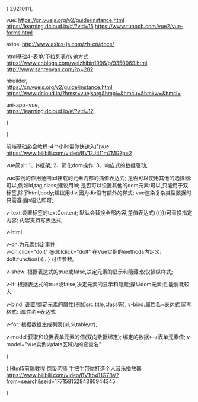 
{
20210111,

vue:
https://cn.vuejs.org/v2/guide/instance.html
https://learning.dcloud.io/#/?vid=15
https://www.runoob.com/vue2/vue-forms.html


axios:
http://www.axios-js.com/zh-cn/docs/


html基础4-表单/下拉列表/传输方式   
https://www.cnblogs.com/weizhibin1996/p/9350069.html  
http://www.sanrenyan.com/?p=282  


hbuilder,   
https://cn.vuejs.org/v2/guide/instance.html    
https://www.dcloud.io/?hmsr=vuejsorg&hmpl=&hmcu=&hmkw=&hmci=  

uni-app+vue,  
https://learning.dcloud.io/#/?vid=12  


}


{

前端基础必会教程-4个小时带你快速入门vue
https://www.bilibili.com/video/BV12J411m7MG?p=2

vue简介:
1、js框架;
2、简化dom操作;
3、响应式的数据驱动;


vue实例的作用范围:el挂载的元素内部的插值表达式;
是否可以使用其他的选择器:可以,例如id,tag,class;建议用id;
是否可以设置其他的dom元素:可以,只能用于双标签,除了html,body;建议用div,因为div没有额外的样式;
vue渲染复杂类型数据时只需遵循js语法即可;

v-text:设置标签的textContent;
默认会替换全部内容,差值表达式({{}})可替换指定内容;
内容支持写表达式;

v-html

v-on:为元素绑定事件;    
v-on:click="doIt"
@dblclick="doIt"
在Vue实例的methods内定义:
doIt:function(){...}
可传参数;


v-show:
根据表达式的true或false,决定元素的显示和隐藏;仅仅操纵样式;

v-if:
根据表达式的true或false,决定元素的显示和隐藏;操纵dom元素;性能消耗较大;

v-bind:
设置/绑定元素的属性(例如src,title,class等);
v-bind:属性名=表达式
简写格式:
:属性名=表达式


v-for:
根据数据生成列表(ul,ol,table/tr);

v-model:获取和设置表单元素的值(双向数据绑定);
绑定的数据<-->表单元素值;
v-model="vue实例内data区域内的变量名"




}


{
Html5前端教程 惊蛰老师 手把手带你打造个人音乐播放器
https://www.bilibili.com/video/BV1tb411G7BV?from=search&seid=17715815284380944345

}




